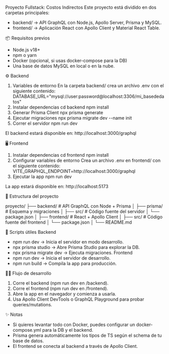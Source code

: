 Proyecto Fullstack: Costos Indirectos
Este proyecto está dividido en dos carpetas principales:
- backend/ → API GraphQL con Node.js, Apollo Server, Prisma y MySQL.
- frontend/ → Aplicación React con Apollo Client y Material React Table.

📦 Requisitos previos
- Node.js v18+
- npm o yarn
- Docker (opcional, si usas docker-compose para la DB)
- Una base de datos MySQL en local o en la nube.

⚙️ Backend
1. Variables de entorno
En la carpeta backend/ crea un archivo .env con el siguiente contenido:
DATABASE_URL="mysql://user:password@localhost:3306/mi_basededatos"
2. Instalar dependencias
cd backend
npm install
3. Generar Prisma Client
npx prisma generate
4. Ejecutar migraciones
npx prisma migrate dev --name init
5. Correr el servidor
npm run dev

El backend estará disponible en: http://localhost:3000/graphql

🖥️ Frontend
1. Instalar dependencias
cd frontend
npm install
2. Configurar variables de entorno
Crea un archivo .env en frontend/ con el siguiente contenido:
VITE_GRAPHQL_ENDPOINT=http://localhost:3000/graphql
3. Ejecutar la app
npm run dev

La app estará disponible en: http://localhost:5173

📂 Estructura del proyecto

proyecto/
├── backend/        # API GraphQL con Node + Prisma
│   ├── prisma/     # Esquema y migraciones
│   ├── src/        # Código fuente del servidor
│   └── package.json
│
├── frontend/       # React + Apollo Client
│   ├── src/        # Código fuente del frontend
│   └── package.json
│
└── README.md

🚀 Scripts útiles
Backend
- npm run dev → Inicia el servidor en modo desarrollo.
- npx prisma studio → Abre Prisma Studio para explorar la DB.
- npx prisma migrate dev → Ejecuta migraciones.
Frontend
- npm run dev → Inicia el servidor de desarrollo.
- npm run build → Compila la app para producción.

🧑‍💻 Flujo de desarrollo
1. Corre el backend (npm run dev en /backend).
2. Corre el frontend (npm run dev en /frontend).
3. Abre la app en el navegador y comienza a usarla.
4. Usa Apollo Client DevTools o GraphQL Playground para probar queries/mutations.

✨ Notas
- Si quieres levantar todo con Docker, puedes configurar un docker-compose.yml para la DB y el backend.
- Prisma genera automáticamente los tipos de TS según el schema de tu base de datos.
- El frontend se conecta al backend a través de Apollo Client.
